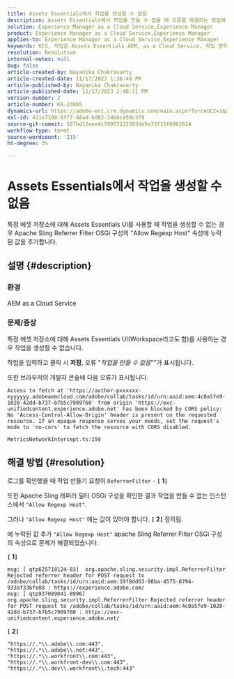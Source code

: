 ```yaml
---
title: Assets Essentials에서 작업을 생성할 수 없음
description: Assets Essentials에서 작업을 만들 수 없을 때 오류를 해결하는 방법에 대해 알아봅니다. 누락된 값을 "Allow Regexp Host" 속성에 추가합니다.
solution: Experience Manager as a Cloud Service,Experience Manager
product: Experience Manager as a Cloud Service,Experience Manager
applies-to: Experience Manager as a Cloud Service,Experience Manager
keywords: KCS, 작업은 Assets Essentials AEM, as a Cloud Service, 작업 영역에서 만들 수 없음
resolution: Resolution
internal-notes: null
bug: false
article-created-by: Nayanika Chakravarty
article-created-date: 11/17/2023 1:36:48 PM
article-published-by: Nayanika Chakravarty
article-published-date: 11/17/2023 2:48:31 PM
version-number: 2
article-number: KA-23065
dynamics-url: https://adobe-ent.crm.dynamics.com/main.aspx?forceUCI=1&pagetype=entityrecord&etn=knowledgearticle&id=715f8f59-4e85-ee11-8179-6045bd0065b6
exl-id: 411e7198-6ff7-48ad-bd82-14bbce59c3f9
source-git-commit: 587bd12eee4c59977122393de5e73f15f6062614
workflow-type: tm+mt
source-wordcount: '215'
ht-degree: 3%

---
```


# Assets Essentials에서 작업을 생성할 수 없음


특정 에셋 저장소에 대해 Assets Essentials UI를 사용할 때 작업을 생성할 수 없는 경우 Apache Sling Referrer Filter OSGi 구성의 &quot;Allow Regexp Host&quot; 속성에 누락된 값을 추가합니다.

## 설명 {#description}


### 환경

AEM as a Cloud Service

### 문제/증상

특정 에셋 저장소에 대해 Assets Essentials UI(Workspace라고도 함)를 사용하는 경우 작업을 생성할 수 없습니다.

작업을 입력하고 클릭 시 <b>저장</b>, 오류 &quot;*작업을 만들 수 없음*&quot;&quot;가 표시됩니다.

또한 브라우저의 개발자 콘솔에 다음 오류가 표시됩니다.


```
Access to fetch at 'https://author-pxxxxxx-eyyyyyy.adobeaemcloud.com/adobe/collab/tasks/id/urn:aaid:aem:4c0a5fe9-1020-42dd-b737-b7b5c7909760' from origin 'https://exc-unifiedcontent.experience.adobe.net' has been blocked by CORS policy: 
No 'Access-Control-Allow-Origin' header is present on the requested resource. If an opaque response serves your needs, set the request's mode to 'no-cors' to fetch the resource with CORS disabled.

MetricsNetworkIntercept.ts:159
```



## 해결 방법 {#resolution}


로그를 확인했을 때 작업 만들기 요청이 `ReferrerFilter` - <b>`[` 1`]` </b>

또한 Apache Sling 레퍼러 필터 OSGi 구성을 확인한 결과 작업을 만들 수 없는 인스턴스에서 `"Allow Regexp Host"`.

그러나 `"Allow Regexp Host"` 에는 값이 있어야 합니다. <b>`[` 2`]` </b> 정의됨.

에 누락된 값 추가 `"Allow Regexp Host"` apache Sling Referrer Filter OSGi 구성의 속성으로 문제가 해결되었습니다.

<b>`[` 1`]` </b>


```
msg: [ qtp625718124-83]  org.apache.sling.security.impl.ReferrerFilter Rejected referrer header for POST request to /adobe/collab/tasks/id/urn:aaid:aem:19f8dd63-98ba-4575-8794-933af336fe88 : https://experience.adobe.com/
msg: [ qtp937089041-8996]  org.apache.sling.security.impl.ReferrerFilter Rejected referrer header for POST request to /adobe/collab/tasks/id/urn:aaid:aem:4c0a5fe9-1020-42dd-b737-b7b5c7909760 : https://exc-unifiedcontent.experience.adobe.net/
```


<b>`[` 2`]` </b>


```
"https://.*\\.adobe\\.com:443",
"https://.*\\.adobe\\.net:443",
"https://.*\\.workfront\\.com:443",
"https://.*\\.workfront-dev\\.com:443",
"https://.*\\.dev\\.workfront\\.tech:443"
```
